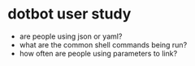 dotbot user study
=================

- are people using json or yaml?
- what are the common shell commands being run?
- how often are people using parameters to link?
